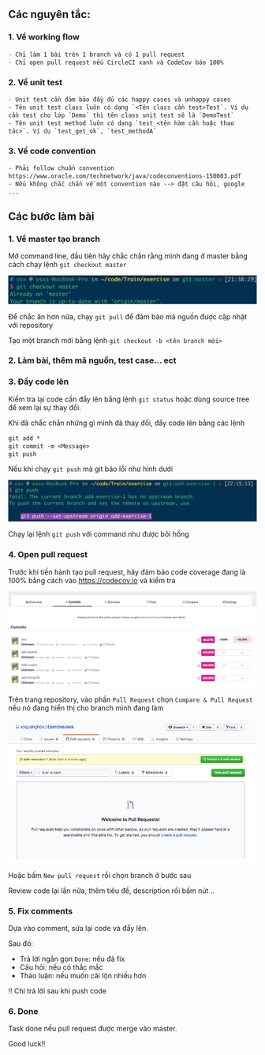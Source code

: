 ## Các nguyên tắc:

### 1. Về working flow

    - Chỉ làm 1 bài trên 1 branch và có 1 pull request
    - Chỉ open pull request nếu CircleCI xanh và CodeCov báo 100%

### 2. Về unit test

    - Unit test cần đảm bảo đầy đủ các happy cases và unhappy cases
    - Tên unit test class luôn có dạng `<Tên class cần test>Test`. Ví dụ cần test cho lớp `Demo` thì tên class unit test sẽ là `DemoTest`
    - Tên unit test method luôn có dạng `test_<tên hàm cần hoặc thao tác>`. Ví dụ `test_get_ok`, `test_methodA`

### 3. Về code convention
    - Phải follow chuẩn convention https://www.oracle.com/technetwork/java/codeconventions-150003.pdf
    - Nếu không chắc chắn về một convention nào --> đặt câu hỏi, google ...

## Các bước làm bài

### 1. Về master tạo branch
Mở command line, đầu tiên hãy chắc chắn rằng mình đang ở master bằng cách chạy lệnh `git checkout master`

![Init](Images/Pl1.png)

Để chắc ăn hơn nữa, chạy `git pull` để đảm bảo mã nguồn được cập nhật với repository

Tạo một branch mới bằng lệnh `git checkout -b <tên branch mới>`

### 2. Làm bài, thêm mã nguồn, test case... ect

### 3. Đẩy code lên 

Kiểm tra lại code cần đẩy lên bằng lệnh `git status` hoặc dùng source tree để xem lại sự thay đổi.

Khi đã chắc chắn những gì mình đã thay đổi, đẩy code lên bằng các lệnh

```
git add *
git commit -m <Message>
git push
```

Nếu khi chạy `git push` mà git báo lỗi như hình dưới

![Init](Images/Pl2.png)

Chạy lại lệnh `git push` với command như được bôi hồng

### 4. Open pull request

Trước khi tiến hành tạo pull request, hãy đảm bảo code coverage đang là 100% bằng cách vào https://codecov.io và kiểm tra

![Init](Images/Pl4.png)

Trên trang repository, vào phần `Pull Request` chọn `Compare & Pull Request` nếu nó đang hiển thị cho branch mình đang làm

![Init](Images/Pl3.png)

Hoặc bấm `New pull request` rồi chọn branch ở bước sau

Review code lại lần nữa, thêm tiêu đề, description rồi bấm nút ..

### 5. Fix comments

Dựa vào comment, sửa lại code và đẩy lên. 

Sau đó:

- Trả lời ngắn gọn `Done`: nếu đã fix
- Câu hỏi: nếu có thắc mắc
- Thảo luận: nếu muốn cãi lộn nhiều hơn

!! Chỉ trả lời sau khi push code

### 6. Done

Task done nếu pull request được merge vào master.

Good luck!!
